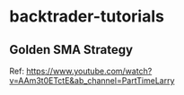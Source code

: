 # backtrader-tutorials

## Golden SMA Strategy
Ref: https://www.youtube.com/watch?v=AAm3t0ETctE&ab_channel=PartTimeLarry
